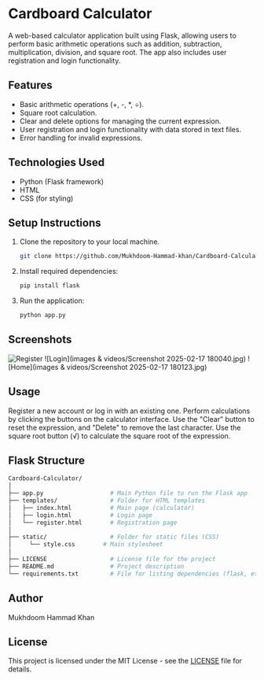 # Cardboard Calculator

A web-based calculator application built using Flask, allowing users to perform basic arithmetic operations such as addition, subtraction, multiplication, division, and square root. The app also includes user registration and login functionality.

## Features

- Basic arithmetic operations (+, -, *, ÷).
- Square root calculation.
- Clear and delete options for managing the current expression.
- User registration and login functionality with data stored in text files.
- Error handling for invalid expressions.

## Technologies Used

- Python (Flask framework)
- HTML
- CSS (for styling)

## Setup Instructions

1. Clone the repository to your local machine.
   ```bash
   git clone https://github.com/Mukhdoom-Hammad-khan/Cardboard-Calculator.git

   
2. Install required dependencies:
   ```bash
   pip install flask

4. Run the application:
   ```bash
   python app.py

## Screenshots

![Register](images_&_videos/Screenshot_2025-02-17_180019.jpg)
![Login](images & videos/Screenshot 2025-02-17 180040.jpg)
![Home](images & videos/Screenshot 2025-02-17 180123.jpg)


## Usage

Register a new account or log in with an existing one.
Perform calculations by clicking the buttons on the calculator interface.
Use the "Clear" button to reset the expression, and "Delete" to remove the last character.
Use the square root button (√) to calculate the square root of the expression.

## Flask Structure

   ```graphql
   Cardboard-Calculator/
   │
   ├── app.py                   # Main Python file to run the Flask app
   ├── templates/               # Folder for HTML templates
   │   ├── index.html           # Main page (calculator)
   │   ├── login.html           # Login page
   │   └── register.html        # Registration page
   │
   ├── static/                  # Folder for static files (CSS)
   │     └── style.css        # Main stylesheet
   │
   ├── LICENSE                  # License file for the project
   ├── README.md                # Project description
   └── requirements.txt         # File for listing dependencies (flask, etc.)
```

## Author
Mukhdoom Hammad Khan

## License
This project is licensed under the MIT License - see the [LICENSE](LICENSE) file for details.
